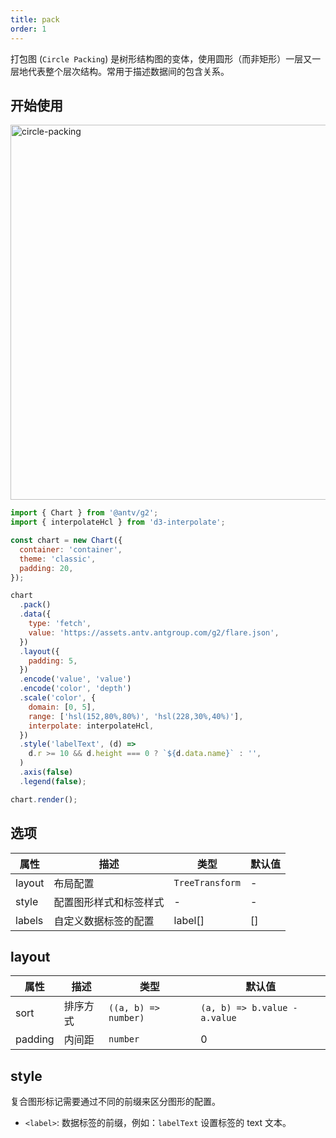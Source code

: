 ```yaml
---
title: pack
order: 1
---
```


打包图 (`Circle Packing`) 是树形结构图的变体，使用圆形（而非矩形）一层又一层地代表整个层次结构。常用于描述数据间的包含关系。

## 开始使用

<img alt="circle-packing" src="https://mdn.alipayobjects.com/huamei_qa8qxu/afts/img/A*epG0TaxEVTsAAAAAAAAAAAAADmJ7AQ/original
" width="600" />

```js
import { Chart } from '@antv/g2';
import { interpolateHcl } from 'd3-interpolate';

const chart = new Chart({
  container: 'container',
  theme: 'classic',
  padding: 20,
});

chart
  .pack()
  .data({
    type: 'fetch',
    value: 'https://assets.antv.antgroup.com/g2/flare.json',
  })
  .layout({
    padding: 5,
  })
  .encode('value', 'value')
  .encode('color', 'depth')
  .scale('color', {
    domain: [0, 5],
    range: ['hsl(152,80%,80%)', 'hsl(228,30%,40%)'],
    interpolate: interpolateHcl,
  })
  .style('labelText', (d) =>
    d.r >= 10 && d.height === 0 ? `${d.data.name}` : '',
  )
  .axis(false)
  .legend(false);

chart.render();
```

## 选项

| 属性   | 描述                   | 类型            | 默认值 |
| ------ | ---------------------- | --------------- | ------ |
| layout | 布局配置               | `TreeTransform` | -      |
| style  | 配置图形样式和标签样式 | -               | -      |
| labels | 自定义数据标签的配置   | label[]         | []     |

## layout

| 属性    | 描述     | 类型                 | 默认值                        |
| ------- | -------- | -------------------- | ----------------------------- |
| sort    | 排序方式 | `((a, b) => number)` | `(a, b) => b.value - a.value` |
| padding | 内间距   | `number`             | 0                             |

## style

复合图形标记需要通过不同的前缀来区分图形的配置。

- `<label>`: 数据标签的前缀，例如：`labelText` 设置标签的 text 文本。
